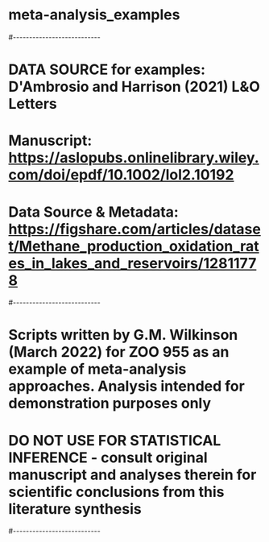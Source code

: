 # meta-analysis_examples
#---------------------------
# DATA SOURCE for examples: D'Ambrosio and Harrison (2021) L&O Letters
# Manuscript: https://aslopubs.onlinelibrary.wiley.com/doi/epdf/10.1002/lol2.10192
# Data Source & Metadata: https://figshare.com/articles/dataset/Methane_production_oxidation_rates_in_lakes_and_reservoirs/12811778
#---------------------------
# Scripts written by G.M. Wilkinson (March 2022) for ZOO 955 as an example of meta-analysis approaches. Analysis intended for demonstration purposes only
# DO NOT USE FOR STATISTICAL INFERENCE - consult original manuscript and analyses therein for scientific conclusions from this literature synthesis
#---------------------------
